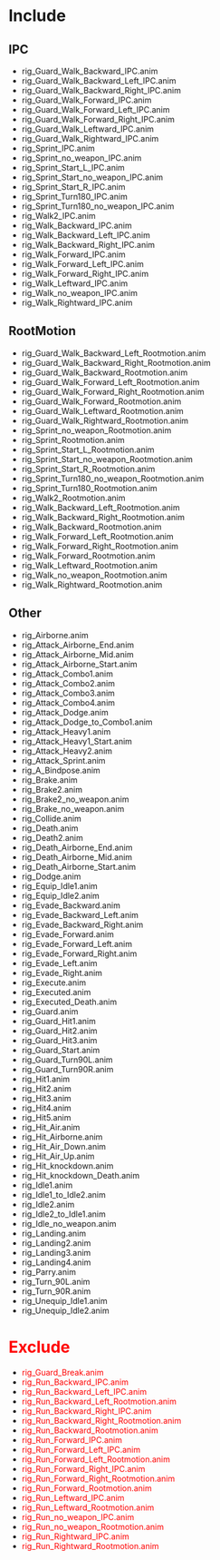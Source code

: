 # Include
## IPC
- rig_Guard_Walk_Backward_IPC.anim
- rig_Guard_Walk_Backward_Left_IPC.anim
- rig_Guard_Walk_Backward_Right_IPC.anim
- rig_Guard_Walk_Forward_IPC.anim
- rig_Guard_Walk_Forward_Left_IPC.anim
- rig_Guard_Walk_Forward_Right_IPC.anim
- rig_Guard_Walk_Leftward_IPC.anim
- rig_Guard_Walk_Rightward_IPC.anim
- rig_Sprint_IPC.anim
- rig_Sprint_no_weapon_IPC.anim
- rig_Sprint_Start_L_IPC.anim
- rig_Sprint_Start_no_weapon_IPC.anim
- rig_Sprint_Start_R_IPC.anim
- rig_Sprint_Turn180_IPC.anim
- rig_Sprint_Turn180_no_weapon_IPC.anim
- rig_Walk2_IPC.anim
- rig_Walk_Backward_IPC.anim
- rig_Walk_Backward_Left_IPC.anim
- rig_Walk_Backward_Right_IPC.anim
- rig_Walk_Forward_IPC.anim
- rig_Walk_Forward_Left_IPC.anim
- rig_Walk_Forward_Right_IPC.anim
- rig_Walk_Leftward_IPC.anim
- rig_Walk_no_weapon_IPC.anim
- rig_Walk_Rightward_IPC.anim
## RootMotion
- rig_Guard_Walk_Backward_Left_Rootmotion.anim
- rig_Guard_Walk_Backward_Right_Rootmotion.anim
- rig_Guard_Walk_Backward_Rootmotion.anim
- rig_Guard_Walk_Forward_Left_Rootmotion.anim
- rig_Guard_Walk_Forward_Right_Rootmotion.anim
- rig_Guard_Walk_Forward_Rootmotion.anim
- rig_Guard_Walk_Leftward_Rootmotion.anim
- rig_Guard_Walk_Rightward_Rootmotion.anim
- rig_Sprint_no_weapon_Rootmotion.anim
- rig_Sprint_Rootmotion.anim
- rig_Sprint_Start_L_Rootmotion.anim
- rig_Sprint_Start_no_weapon_Rootmotion.anim
- rig_Sprint_Start_R_Rootmotion.anim
- rig_Sprint_Turn180_no_weapon_Rootmotion.anim
- rig_Sprint_Turn180_Rootmotion.anim
- rig_Walk2_Rootmotion.anim
- rig_Walk_Backward_Left_Rootmotion.anim
- rig_Walk_Backward_Right_Rootmotion.anim
- rig_Walk_Backward_Rootmotion.anim
- rig_Walk_Forward_Left_Rootmotion.anim
- rig_Walk_Forward_Right_Rootmotion.anim
- rig_Walk_Forward_Rootmotion.anim
- rig_Walk_Leftward_Rootmotion.anim
- rig_Walk_no_weapon_Rootmotion.anim
- rig_Walk_Rightward_Rootmotion.anim
## Other
- rig_Airborne.anim
- rig_Attack_Airborne_End.anim
- rig_Attack_Airborne_Mid.anim
- rig_Attack_Airborne_Start.anim
- rig_Attack_Combo1.anim
- rig_Attack_Combo2.anim
- rig_Attack_Combo3.anim
- rig_Attack_Combo4.anim
- rig_Attack_Dodge.anim
- rig_Attack_Dodge_to_Combo1.anim
- rig_Attack_Heavy1.anim
- rig_Attack_Heavy1_Start.anim
- rig_Attack_Heavy2.anim
- rig_Attack_Sprint.anim
- rig_A_Bindpose.anim
- rig_Brake.anim
- rig_Brake2.anim
- rig_Brake2_no_weapon.anim
- rig_Brake_no_weapon.anim
- rig_Collide.anim
- rig_Death.anim
- rig_Death2.anim
- rig_Death_Airborne_End.anim
- rig_Death_Airborne_Mid.anim
- rig_Death_Airborne_Start.anim
- rig_Dodge.anim
- rig_Equip_Idle1.anim
- rig_Equip_Idle2.anim
- rig_Evade_Backward.anim
- rig_Evade_Backward_Left.anim
- rig_Evade_Backward_Right.anim
- rig_Evade_Forward.anim
- rig_Evade_Forward_Left.anim
- rig_Evade_Forward_Right.anim
- rig_Evade_Left.anim
- rig_Evade_Right.anim
- rig_Execute.anim
- rig_Executed.anim
- rig_Executed_Death.anim
- rig_Guard.anim
- rig_Guard_Hit1.anim
- rig_Guard_Hit2.anim
- rig_Guard_Hit3.anim
- rig_Guard_Start.anim
- rig_Guard_Turn90L.anim
- rig_Guard_Turn90R.anim
- rig_Hit1.anim
- rig_Hit2.anim
- rig_Hit3.anim
- rig_Hit4.anim
- rig_Hit5.anim
- rig_Hit_Air.anim
- rig_Hit_Airborne.anim
- rig_Hit_Air_Down.anim
- rig_Hit_Air_Up.anim
- rig_Hit_knockdown.anim
- rig_Hit_knockdown_Death.anim
- rig_Idle1.anim
- rig_Idle1_to_Idle2.anim
- rig_Idle2.anim
- rig_Idle2_to_Idle1.anim
- rig_Idle_no_weapon.anim
- rig_Landing.anim
- rig_Landing2.anim
- rig_Landing3.anim
- rig_Landing4.anim
- rig_Parry.anim
- rig_Turn_90L.anim
- rig_Turn_90R.anim
- rig_Unequip_Idle1.anim
- rig_Unequip_Idle2.anim
# <font color = red>Exclude</font>
- <font color = red>rig_Guard_Break.anim</font>
- <font color = red>rig_Run_Backward_IPC.anim</font>
- <font color = red>rig_Run_Backward_Left_IPC.anim</font>
- <font color = red>rig_Run_Backward_Left_Rootmotion.anim</font>
- <font color = red>rig_Run_Backward_Right_IPC.anim</font>
- <font color = red>rig_Run_Backward_Right_Rootmotion.anim</font>
- <font color = red>rig_Run_Backward_Rootmotion.anim</font>
- <font color = red>rig_Run_Forward_IPC.anim</font>
- <font color = red>rig_Run_Forward_Left_IPC.anim</font>
- <font color = red>rig_Run_Forward_Left_Rootmotion.anim</font>
- <font color = red>rig_Run_Forward_Right_IPC.anim</font>
- <font color = red>rig_Run_Forward_Right_Rootmotion.anim</font>
- <font color = red>rig_Run_Forward_Rootmotion.anim</font>
- <font color = red>rig_Run_Leftward_IPC.anim</font>
- <font color = red>rig_Run_Leftward_Rootmotion.anim</font>
- <font color = red>rig_Run_no_weapon_IPC.anim</font>
- <font color = red>rig_Run_no_weapon_Rootmotion.anim</font>
- <font color = red>rig_Run_Rightward_IPC.anim</font>
- <font color = red>rig_Run_Rightward_Rootmotion.anim</font>